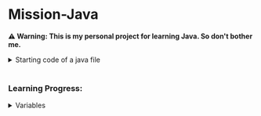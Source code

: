 # Mission-Java

<strong>&#x26A0; Warning: This is my personal project for learning Java. So don't bother me.</strong> <br>

<details>
  <summary>Starting code of a java file</summary>

```java

public class Main{
  public static void main(String[] args){
    ...
  }
}

```
  <details>
  <summary>explanation</summary>
  <img src="images/starting_code_explaination.png" alt="starting code of java" style="display: block; margin: 0 auto;">
  <br>

  1. All classes and functions/methods have an access modifier. Access modifier determines if other classes and methods can access this class or method. ex: public, private...
  2. What type of value will the function return, like: a number, true or false etc... <br>
     *If the function does not return anything, the return type will be "void".
  3. Name of the class. <br>
     *Every function needs to be inside of a class called "Main".
  4. ...
  5. What type of value will the function return, like: a number, true or false etc... <br>
     *If the function does not return anything, the return type will be "void".
  6. Name of the function.(could be anything) <br>
     *Every java code should have at least on function/method "main".
  7. Parentheses(প্রথম বন্ধনী): Used to add parameters for the function, parameters to pass values to the function. Like how to do execute the function.
  8. Pair of curly braces. Inside these curls braces we write out actual java code.
  9. "String[] args" - ...
  </details>
</details>
<br>

<h3>Learning Progress:</h3>

<details>
  <summary>Variables</summary>
  There are 2 types of variables, Primitive types and Reference types.

  Primitive type example: 

  ```java
  int name = 60;
  ```

Reference type example: 

```java
Date name = new Date();
```

  <br>
  <div>
    <table>
      <thead>
        <tr>
          <th><strong>Feature</strong></th>
          <th><strong>Primitive Types</strong></th>
          <th><strong>Reference Types</strong></th>
        </tr>
      </thead>
      <tbody>
        <tr>
          <td><strong>Definition</strong></td>
          <td>Basic data types provided by Java</td>
          <td>Objects and arrays that refer to memory locations</td>
        </tr>
        <tr>
          <td><strong>Examples</strong></td>
          <td><code>int</code>, <code>char</code>, <code>float</code>, <code>boolean</code></td>
          <td><code>String</code>, <code>Arrays</code>, <code>Objects</code></td>
        </tr>
        <tr>
          <td><strong>Memory Allocation</strong></td>
          <td>Stored in stack memory</td>
          <td>Stored in heap memory</td>
        </tr>
        <tr>
          <td><strong>Data Stored</strong></td>
          <td>Directly contains the value <br> *independent of each other</td>
          <td>Contains the memory address (reference) <br> *not independent</td>
        </tr>
        <tr>
          <td><strong>Performance</strong></td>
          <td>Faster due to direct value access</td>
          <td>Slower due to reference handling</td>
        </tr>
        <tr>
          <td><strong>Default Value</strong></td>
          <td>Type-specific default (e.g., <code>0</code>, <code>false</code>)</td>
          <td><code>null</code></td>
        </tr>
        <tr>
          <td><strong>Size</strong></td>
          <td>Fixed size (e.g., <code>int</code> is 4 bytes)</td>
          <td>Varies based on object size</td>
        </tr>
        <tr>
          <td><strong>Nullability</strong></td>
          <td>Cannot be <code>null</code></td>
          <td>Can be <code>null</code></td>
        </tr>
      </tbody>
    </table>
  </div>
</details>
